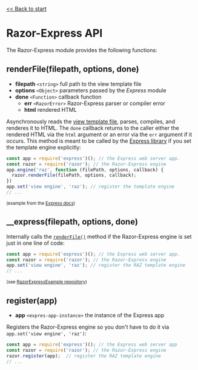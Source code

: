 [<< Back to start](../README.md)

# Razor-Express API

The Razor-Express module provides the following functions:

<a name="renderFile"></a>
## renderFile(filepath, options, done)
* **filepath** `<string>` full path to the view template file
* **options** `<Object>` parameters passed by the *Express* module
* **done** `<Function>` callback function
  * **err** `<RazorError>` Razor-Express parser or compiler error
  * **html** <string> rendered HTML

Asynchronously reads the [view template file](overview.md#views-and-view-template-engine), parses, compiles, and renderes it to HTML. The `done` callback returns to the caller either the rendered HTML via the `html` argument or an error via the `err` argument if it occurs. 
This method is meant to be called by the [Express library](https://expressjs.com/) if you set the template engine explicitly: 

```JavaScript
const app = require('express')(); // the Express web server app.
const razor = require('razor'); // the Razor-Express engine 
app.engine('raz', function (filePath, options, callback) {
  razor.renderFile(filePath, options, callback);
})
app.set('view engine', 'raz'); // register the template engine
// ...
```
<sup>(example from the [Express docs](https://expressjs.com/en/advanced/developing-template-engines.html))</sup>


## __express(filepath, options, done)

Internally calls the [`renderFile()`](#renderFile) method if the Razor-Express engine is set just in one line of code:
```JavaScript
const app = require('express')(); // the Express web server app.
const razor = require('razor'); // the Razor-Express engine 
app.set('view engine', 'raz'); // register the RAZ template engine
// ...
```
<sup>(see [RazorExpressExample repository](https://github.com/DevelAx/RazorExpressExample))</sup>

## register(app)
* **app** `<expres-app-instance>` the instance of the Express app

Registers the Razor-Express engine so you don't have to do it via `app.set('view engine', 'raz')`:
```JavaScript
const app = require('express')(); // the Express web server app
const razor = require('razor'); // the Razor-Express engine 
razor.register(app);  // register the RAZ template engine
// ...
```
